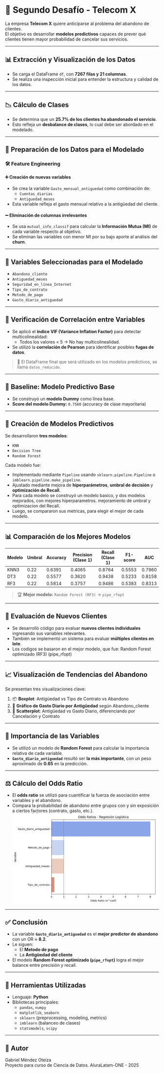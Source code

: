# 🧠 Segundo Desafío - Telecom X

La empresa **Telecom X** quiere anticiparse al problema del abandono de clientes.  
El objetivo es desarrollar **modelos predictivos** capaces de prever qué clientes tienen mayor probabilidad de cancelar sus servicios.

---

## 📊 Extracción y Visualización de los Datos

- Se carga el DataFrame `df`, con **7267 filas y 21 columnas**.
- Se realiza una inspección inicial para entender la estructura y calidad de los datos.

---

## 📉 Cálculo de Clases

- Se determina que un **25.7% de los clientes ha abandonado el servicio**.
- Esto refleja un **desbalance de clases**, lo cual debe ser abordado en el modelado.

---

## 🧹 Preparación de los Datos para el Modelado

### 🛠️ Feature Engineering

#### ➕ Creación de nuevas variables
- Se crea la variable `Gasto_mensual_antiguedad` como combinación de:
  - `Cuentas_diarias`
  - `Antiguedad_meses`
- Esta variable refleja el gasto mensual relativo a la antigüedad del cliente.

#### ➖ Eliminación de columnas irrelevantes
- Se usa `mutual_info_classif` para calcular la **Información Mutua (MI)** de cada variable respecto al objetivo.
- Se eliminan las variables con menor MI por su bajo aporte al análisis del **churn**.

---

## 📌 Variables Seleccionadas para el Modelado

- `Abandono_cliente`  
- `Antiguedad_meses`  
- `Seguridad_en_línea_Internet`  
- `Tipo_de_contrato`  
- `Metodo_de_pago`  
- `Gasto_diario_antiguedad`

---

## 🔄 Verificación de Correlación entre Variables

- Se aplicó el **índice VIF (Variance Inflation Factor)** para detectar multicolinealidad:
  - Todos los valores < 5 → No hay multicolinealidad.
- Se utilizó la **correlación de Pearson** para identificar posibles **fugas de datos**.

> 📌 El DataFrame final que será utilizado en los modelos predictivos, se llama `datos_reducido`.

---

## 🎯 Baseline: Modelo Predictivo Base

- Se construyó un **modelo Dummy** como línea base.
- **Score del modelo Dummy:** `0.7560` (accuracy de clase mayoritaria)

---

## 🤖 Creación de Modelos Predictivos

Se desarrollaron **tres modelos**:

- `KNN`  
- `Decision Tree`  
- `Random Forest`

Cada modelo fue:

- Implementado mediante `Pipeline` usando `sklearn.pipeline.Pipeline` o `imblearn.pipeline.make_pipeline`.
- Ajustado mediante mejora de **hiperparámetros**, **umbral de decisión** y **optimización de Recall**.
- Para cada modelo se construyó un modelo basico, y dos modelos mejorados, con mejores hiperparametros. mejoramiento de umbral y optimizacion del Recall.
- Luego, se compararon sus metricas, para elegir el mejor de cada modelo.

---

## 📊 Comparación de los Mejores Modelos

| Modelo | Umbral | Accuracy | Precision (Clase 1) | Recall (Clase 1) | F1-score | AUC      |
|--------|--------|----------|----------------------|------------------|----------|----------|
| KNN3    | 0.22   | 0.6391   | 0.4065              | 0.8764           | 0.5553   | 0.7960   |
| DT3     | 0.22   | 0.5577   | 0.3620              | 0.9438           | 0.5233   | 0.8158   |
| RF3     | 0.22   | 0.5814   | 0.3757              | 0.9486           | 0.5383   | 0.8313   |

> 🏆 **Mejor modelo:** `Random Forest (RF3)` → `pipe_rfopt`

---

## 🧪 Evaluación de Nuevos Clientes

- Se desarrolló código para evaluar **nuevos clientes individuales** ingresando sus variables relevantes.
- También se implementó un sistema para evaluar **múltiples clientes en lote**.
- Los codigos se basaron en el mejor modelo, que fue: Random Forest optimizado (RF3) (pipe_rfopt) 

---

## 📈 Visualización de Tendencias del Abandono

Se presentan tres visualizaciones clave:

1. 📦 **Boxplot**: Antigüedad vs Tipo de Contrato vs Abandono  
2. 💸 **Gráfico de Gasto Diario por Antigüedad** según Abandono_cliente  
3. 🔵 **Scatterplot**: Antigüedad vs Gasto Diario, diferenciando por Cancelación y Contrato

---

## 🧬 Importancia de las Variables

- Se utilizó un modelo de **Random Forest** para calcular la importancia relativa de cada variable.
- **`Gasto_diario_antiguedad`** resultó ser **la más importante**, con un peso aproximado de **0.65** en la predicción.

---

## ⚖️ Cálculo del Odds Ratio

- El **odds ratio** se utilizó para cuantificar la fuerza de asociación entre variables y el abandono.
- Compara la probabilidad de abandono entre grupos con y sin exposición a ciertos factores (contrato, gasto, etc.).
![Gráfico de Odds Ratio](odds_ratio.png) 
---

## ✅ Conclusión

- La variable **`Gasto_diario_antiguedad`** es el **mejor predictor de abandono** con un OR ≈ **8.2**.
- Le siguen:
  - El **Metodo de pago**
  - La **Antigüedad del cliente**
- El modelo **Random Forest optimizado (`pipe_rfopt`)** logra el mejor balance entre precisión y recall.

---

## 🧰 Herramientas Utilizadas

- Lenguaje: **Python**
- Bibliotecas principales:
  - `pandas`, `numpy`
  - `matplotlib`, `seaborn`
  - `sklearn` (preprocessing, modeling, metrics)
  - `imblearn` (balanceo de clases)
  - `statsmodels`, `scipy`

---

## 👤 Autor

Gabriel Méndez Oteiza  
Proyecto para curso de Ciencia de Datos. AluraLatam-ONE - 2025
